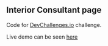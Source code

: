 ## Interior Consultant page

Code for [DevChallenges.io](https://www.devchalenges.io) challenge.

Live demo can be seen [here](https://adoring-kowalevski-32836e.netlify.app/)
